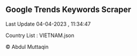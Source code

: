 

## Google Trends Keywords Scraper 
 
Last Update 04-04-2023 , 11:34:47

Country List :
VIETNAM.json



© Abdul Muttaqin 
